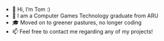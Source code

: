 - 👋 Hi, I’m Tom :)
- 🌱 I am a Computer Games Technology graduate from ARU
- 🎓 Moved on to greener pastures, no longer coding
- 📫 Feel free to contact me regarding any of my projects!

